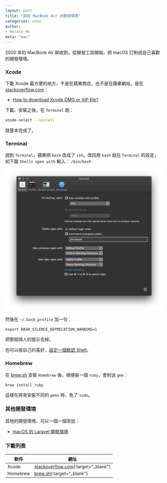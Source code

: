 ```yaml
---
layout: post
title: "設定 MacBook Air 的開發環境"
categories: note
author:
- Horace Ho
meta: "mac"
---
```


2020 年的 MacBook Air 剛收到，從開發工具開始，把 macOS 訂制成自己喜歡的開發環境。

### Xcode

下載 Xcode 最方便的地方，不是在蘋果商店，也不是在蘋果網站，是在 [stackoverflow.com](https://stackoverflow.com/questions/10335747/how-to-download-xcode-dmg-or-xip-file)：

- [How to download Xcode DMG or XIP file?](https://stackoverflow.com/questions/10335747/how-to-download-xcode-dmg-or-xip-file)

下載、安裝之後，在 `Terminal` 跑：

```bash
xcode-select --install
```
就基本完成了。

### Terminal

說到 `Terminal`，蘋果把 `bash` 改成了 `zsh`。改回用 `bash` 就在 `Terminal` 的設定，如下圖 `Shells open with` 輸入： `/bin/bash`

![Use bash instead of zsh in macOS Terminal](/assets/img/macos-terminal-zsh-to-bash.png)

然後在 `~/.bash_profile` 加一句： 
```
export BASH_SILENCE_DEPRECATION_WARNING=1
```
把那個煩人的提示去掉。

也可以按自己的喜好，[設定一個默認 Shell](/note/2020/03/31/use-a-different-macos-shell.html)。

### Homebrew

在 [brew.sh](https://brew.sh/) 安裝 `Homebrew` 後，順便裝一個 `ruby`，會附送 `gem`：
```
brew install ruby
```
這樣在將來安裝不同的 `gems` 時，免了 `sudo`。

### 其他開發環境

其他的開發環境，可以一個一個添加：

- [macOS 的 Laravel 開發環境](/note/2020/04/01/setup-laravel-dev-env-on-macos.html)

### 下載列表

軟件                   | 網址
--------------------- | ---------------------
Xcode                 | [stackoverflow.com](https://stackoverflow.com/questions/10335747/how-to-download-xcode-dmg-or-xip-file){:target="_blank"}
Homebrew              | [brew.sh](https://brew.sh/){:target="_blank"}
